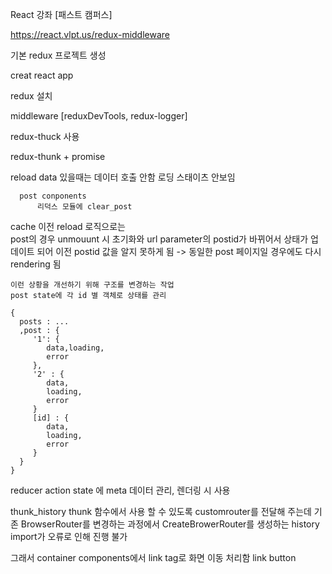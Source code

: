 React 강좌 [패스트 캠퍼스]

https://react.vlpt.us/redux-middleware

기본 redux 프로젝트 생성

   creat react app

   redux 설치

   middleware [reduxDevTools, redux-logger]

   redux-thuck 사용

   redux-thunk + promise

   reload
      data 있을때는 데이터 호출 안함
           로딩 스태이츠 안보임

      post conponents
          리덕스 모듈에 clear_post


  cache
    이전 reload 로직으로는    
    post의 경우 unmouunt 시 초기화와
           url parameter의 postid가 바뀌어서 
    상태가 업데이트 되어
    이전 postid 값을 알지 못하게 됨 -> 동일한 post 페이지일 경우에도 다시 rendering 됨

    이런 상황을 개선하기 위해 구조를 변경하는 작업
    post state에 각 id 별 객체로 상태를 관리
    
    {
      posts : ...
      ,post : {
         '1': {
            data,loading,
            error
         },
         '2' : {
            data,
            loading,
            error
         }
         [id] : {
            data,
            loading,
            error
         }
      }
    }

   reducer action state 에 meta 데이터 관리, 렌더링 시 사용 

thunk_history
   thunk 함수에서 사용 할 수 있도록 customrouter를 전달해 주는데
   기존 BrowserRouter를 변경하는 과정에서
   CreateBrowerRouter를 생성하는 history import가 오류로 인해 진행 불가

   그래서 container components에서 link tag로 화면 이동 처리함
     link button
